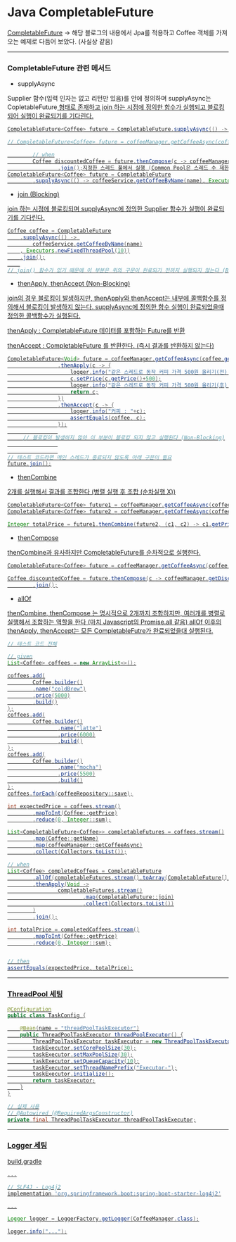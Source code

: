 # Java CompletableFuture

[CompletableFuture](https://brunch.co.kr/@springboot/267#comment) -> 해당 블로그의 내용에서 Jpa를 적용하고 Coffee 객체를 가져오는 예제로 다듬어 보았다. (사실상 같음)


---
### CompletableFuture 관련 메서드

- supplyAsync 

Supplier 함수(입력 인자는 없고 리턴만 있음)를 안에 정의하며 supplyAsync는 CopletableFuture<U> 형태로 존재하고 join 하는 시점에 정의한 함수가 실행되고 블로킹되어 실행이 완료되기를 기다린다.

```java
CompletableFuture<Coffee> future = CompletableFuture.supplyAsync(() -> coffeeService.getCoffeeByName(name));

// CompletableFuture<Coffee> future = coffeeManager.getCoffeeAsync(coffee.getName());

        // when
        Coffee discountedCoffee = future.thenCompose(c -> coffeeManager.getDiscountCoffeeAsync(c))
                .join();지정한 스레드 풀에서 실행 (Common Pool은 스레드 수 제한이 없어서 스레드가 많아지면 성능이 크게 저하될수 있음)
CompletableFuture<Coffee> future = CompletableFuture
        .supplyAsync(() -> coffeeService.getCoffeeByName(name), Executors.newFixedThreadPool(10));
```

- join (Blocking)

join 하는 시점에 블로킹되며 supplyAsync에 정의한 Supplier 함수가 실행이 완료되기를 기다린다.

```java
Coffee coffee = CompletableFuture
    .supplyAsync(() -> 
        coffeeService.getCoffeeByName(name)
    , Executors.newFixedThreadPool(10))
    .join();
    
// join() 함수가 있기 때문에 이 부분은 위의 구문이 완료되기 전까지 실행되지 않는다 (Blocking)
```

- thenApply, thenAccept (Non-Blocking)

join의 경우 블로킹이 발생하지만, thenApply와 thenAccept는 내부에 콜백함수를 정의해서 블로킹이 발생하지 않는다. supplyAsync에 정의한 함수 실행이 완료되었을때 정의한 콜백함수가 실행된다.

thenApply : CompletableFuture<T> 데이터를 포함하는 Future를 반환
    
thenAccept : CompletableFuture<Void> 를 반환한다. (즉시 결과를 반환하지 않는다)
    

```java
CompletableFuture<Void> future = coffeeManager.getCoffeeAsync(coffee.getName())
                .thenApply(c -> {
                    logger.info("같은 스레드로 동작 커피 가격 500원 올리기(전) "+c);
                    c.setPrice(c.getPrice()+500);
                    logger.info("같은 스레드로 동작 커피 가격 500원 올리기(후) "+c);
                    return c;
                })
                .thenAccept(c -> {
                    logger.info("커피 : "+c);
                    assertEquals(coffee, c);
                });
                
     // 블로킹이 발생하지 않아 이 부분이 블로킹 되지 않고 실행된다 (Non-Blocking)
                
                
// 테스트 코드라면 메인 스레드가 종료되지 않도록 아래 구문이 필요
future.join();
```

- thenCombine

2개를 실행해서 결과를 조합한다 (병렬 실행 후 조합 (순차실행 X))

```java
CompletableFuture<Coffee> future1 = coffeeManager.getCoffeeAsync(coffee1.getName());
CompletableFuture<Coffee> future2 = coffeeManager.getCoffeeAsync(coffee2.getName());

Integer totalPrice = future1.thenCombine(future2, (c1, c2) -> c1.getPrice() + c2.getPrice()).join();
```

- thenCompose

thenCombine과 유사하지만 CompletableFuture를 순차적으로 실행한다.

```java
CompletableFuture<Coffee> future = coffeeManager.getCoffeeAsync(coffee.getName());

Coffee discountedCoffee = future.thenCompose(c -> coffeeManager.getDiscountCoffeeAsync(c))
        .join();
```

- allOf

thenCombine, thenCompose 는 명시적으로 2개까지 조합하지만, 여러개를 병렬로 실행해서 조합하는 역할을 한다 (마치 Javascript의 Promise.all 같음)
allOf 이후의 thenApply, thenAccept는 모든 CompletableFutre가 완료되었을대 실행된다.

```java
// 테스트 코드 전체

// given
List<Coffee> coffees = new ArrayList<>();

coffees.add(
        Coffee.builder()
        .name("coldBrew")
        .price(5000)
        .build()
);
coffees.add(
        Coffee.builder()
                .name("latte")
                .price(6000)
                .build()
);
coffees.add(
        Coffee.builder()
                .name("mocha")
                .price(5500)
                .build()
);
coffees.forEach(coffeeRepository::save);

int expectedPrice = coffees.stream()
        .mapToInt(Coffee::getPrice)
        .reduce(0, Integer::sum);

List<CompletableFuture<Coffee>> completableFutures = coffees.stream()
        .map(Coffee::getName)
        .map(coffeeManager::getCoffeeAsync)
        .collect(Collectors.toList());

// when
List<Coffee> completedCoffees = CompletableFuture
        .allOf(completableFutures.stream().toArray(CompletableFuture[]::new))
        .thenApply(Void ->
                completableFutures.stream()
                        .map(CompletableFuture::join)
                        .collect(Collectors.toList())
        )
        .join();

int totalPrice = completedCoffees.stream()
        .mapToInt(Coffee::getPrice)
        .reduce(0, Integer::sum);


// then
assertEquals(expectedPrice, totalPrice);
```

---
### ThreadPool 세팅

```java
@Configuration
public class TaskConfig {

    @Bean(name = "threadPoolTaskExecutor")
    public ThreadPoolTaskExecutor threadPoolExecutor() {
        ThreadPoolTaskExecutor taskExecutor = new ThreadPoolTaskExecutor();
        taskExecutor.setCorePoolSize(30);
        taskExecutor.setMaxPoolSize(30);
        taskExecutor.setQueueCapacity(10);
        taskExecutor.setThreadNamePrefix("Executor-");
        taskExecutor.initialize();
        return taskExecutor;
    }
}

// 실제 사용
// @Autowired (@RequiredArgsConstructor)
private final ThreadPoolTaskExecutor threadPoolTaskExecutor;

```

---
### Logger 세팅


build.gradle
```gradle
...

// SLF4J - Log4j2
implementation 'org.springframework.boot:spring-boot-starter-log4j2'

...
```

```java
Logger logger = LoggerFactory.getLogger(CoffeeManager.class);

logger.info("...");
```


